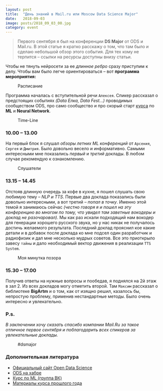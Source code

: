 ```yaml
---
layout: post
title:  "День знаний в Mail.ru или Moscow Data Science Major"
date:   2018-09-03
image: posts/2018_09_03_00.jpg
category: event
---
```


<blockquote>Первого сентября я был на конференции <b>DS Major</b> от ODS и Mail.ru. В этой статье я кратко расскажу о том, что там было и сделаю небольшой обзор этого события. Для тех кому не терпится – ссылки на ресурсы доступны внизу статьи.</blockquote>

Чтобы не тянуть нейросети за ее *длинное ребро* сразу приступим к делу. Чтобы вам было легче ориентироваться – вот **программа мероприятия:**

<figure>
	<img src="{{ '/assets/img/posts/2018_09_03_01.jpg' | prepend: site.baseurl }}" alt=""> 
	<figcaption>Расписание</figcaption>
</figure>

Программа началась с вступительной речи `Алексея`. Спикер рассказал о предстоящих событиях *(Data Елка, Data Fest…)* проводимых сообществом ODS, про само сообщество и про скорый старт [курса](https://vk.com/mlcourse) по **ML** и **Neural Network**.

<figure>
	<img src="{{ '/assets/img/posts/2018_09_03_02.jpg' | prepend: site.baseurl }}" alt=""> 
	<figcaption>Time-Line</figcaption>
</figure>

### 10.00 – 13.00

На первый блок я слушал *обзоры летних ML конференций* от `Арсения`, `Сергея` и `Дмитрия`. Было довольно весело и информативно. Самыми интересными мне показались *первый* и *третий* доклады. В любом случае рекомендую к ознакомлению.

<figure>
	<img src="{{ '/assets/img/posts/2018_09_03_04.jpg' | prepend: site.baseurl }}" alt=""> 
	<figcaption>Слушатели</figcaption>
</figure>

### 13.15 – 14.45

Отстояв длинную очередь за кофе в кухне, я пошел слушать свою любимую тему – *NLP и TTS*. Первые два доклада показались были довольно интересными, а вот третий – *попал в точку*. Именно этой темой я занимаюсь сейчас *(честно говоря я и пошел на эту конференцию во многом по тому, что увидел там заветные вокодеры и доклад не разочаровал)*. Мы как раз искали подходящий нам вокодер для генерации хорошего русского звука, но у нас никак не получалось достичь желаемого результата. Последний доклад прояснил кое какие детали и в добавок после доклада ко мне подсел один разработчик и радиофизик и дал мне несколько мудрых советов. Все это приоткрыло завесу `тайны` и дало необходимый вектор движения в реализации `TTS System`.

<figure>
	<img src="{{ '/assets/img/posts/2018_09_03_05.png' | prepend: site.baseurl }}" alt=""> 
	<figcaption>Моя минутка позора</figcaption>
</figure>

### 15.30 – 17.00

Получив ответы на нужные вопросы и пообедав, я поднялся на 2й этаж в зал 2. Из всех докладов могу отметить второй. Там `Максим` рассказал о библиотеке **BigArtm** и о том, как от изящно решил, казалось бы, непростую проблему, применив нестандартные методы. Было очень интересно и увлекательно.

### P.s.

*В заключении хочу сказать спасибо компании Mail.Ru за такое отличное первое сентября и поблагодарить всех спикеров за увлекательные доклады.*

<figure>
	<img src="{{ '/assets/img/posts/2018_09_03_06.png' | prepend: site.baseurl }}" alt=""> 
	<figcaption>#dsmajor</figcaption>
</figure>

### Дополнительная литература

* <a href="http://ods.ai/">Официальный сайт Open Data Science</a>
* <a href="https://habr.com/company/ods/">ODS на хабре</a>
* <a href="https://vk.com/mlcourse">Курс по ML (группа ВК)</a>
* <a href="https://habr.com/company/ods/blog/334960/">Материалы курса прошлого года</a>

